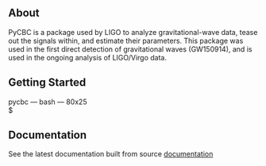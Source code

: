## About

PyCBC is a package used by LIGO to analyze gravitational-wave data, tease out the signals within, and estimate their parameters. This package was used in the first direct detection of gravitational waves (GW150914), and is used in the ongoing analysis of LIGO/Virgo data.

## Getting Started

<script src="https://raw.githubusercontent.com/mattboldt/typed.js/v1.1.7/js/typed.js" charset="utf-8"></script>
<script type="text/javascript">
	document.addEventListener("DOMContentLoaded", function(){
		Typed.new(".element", {
			strings: ["docker pull pycbc/pycbc-el7:v1.7.0^1000<br>$ docker run -it pycbc/pycbc-el7:v1.7.0 /bin/bash -l^1000<br>&#40;pycbc-software&#41;&#91;pycbc@37184573e664 &#126;&#93;$ python^500<br>Python 2.7.5 &#40;default, Nov  6 2016, 00:28:07&#41;<br>&#91;GCC 4.8.5 20150623 &#40;Red Hat 4.8.5-11&#41;&#93; on linux2<br>&gt;&gt;&gt; ^1000import pycbc.version<br>&gt;&gt;&gt; ^1000print pycbc.version.git_tag<br>v1.7.0<br><br>&gt;&gt;&gt; "],
			typeSpeed: 0
		});
	});
</script>

<div class="text-editor-wrap">
		<div class="title-bar"><span class="title">pycbc &mdash; bash &mdash; 80x<span class="terminal-height">25</span></span></div>
		<div class="text-body">
			$ <span class="element"></span>
		</div>
</div>


## Documentation

See the latest documentation built from source
[documentation](pycbc/latest/html/)


